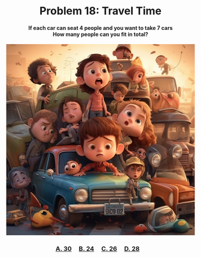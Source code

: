 <h1 align="center">
Problem 18: Travel Time
</h1>

<h4 align="center">
If each car can seat 4 people and you want to take 7 cars<br/>How many people can you fit in total?
</h4>

<p align="center">
<img src="image.png" height="512"/>
</p>

<h3 align="center"><span><a href="https://raw.githubusercontent.com/rain1024/math/main/assets/lose0.png">A. 30</a></span>&nbsp;&nbsp;&nbsp;&nbsp;
<span><a href="https://raw.githubusercontent.com/rain1024/math/main/assets/lose0.png">B. 24</a></span>&nbsp;&nbsp;&nbsp;&nbsp;
<span><a href="https://raw.githubusercontent.com/rain1024/math/main/assets/lose0.png">C. 26</a></span>&nbsp;&nbsp;&nbsp;&nbsp;
<span><a href="https://raw.githubusercontent.com/rain1024/math/main/assets/win0.png">D. 28</a></span>&nbsp;&nbsp;&nbsp;&nbsp;
</h3>